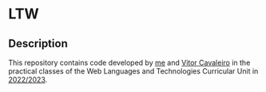 # LTW

## Description

This repository contains code developed by [me](https://sigarra.up.pt/feup/pt/fest_geral.cursos_list?pv_num_unico=201905477) and [Vitor Cavaleiro](https://sigarra.up.pt/feup/pt/fest_geral.cursos_list?pv_num_unico=202004724) in the practical classes of the Web Languages and Technologies Curricular Unit in [2022/2023](https://sigarra.up.pt/feup/pt/ucurr_geral.ficha_uc_view?pv_ocorrencia_id=501686).